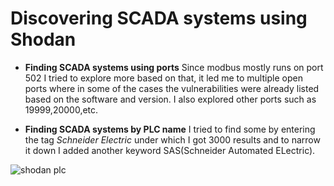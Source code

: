 # Discovering SCADA systems using Shodan

* **Finding SCADA systems using ports**
Since modbus mostly runs on port 502 I tried to explore more based on that, it led me to multiple open ports where in some of the cases the vulnerabilities were already listed based on the software and version. I also explored other ports such as 19999,20000,etc. 

* **Finding SCADA systems by PLC name**
I tried to find some by entering the tag *Schneider Electric* under which I got 3000 results and to narrow it down I added another keyword SAS(Schneider Automated ELectric).

![shodan plc](https://user-images.githubusercontent.com/96241263/221658147-7c634a8d-1e7c-4205-89cc-b16e1b415166.png)
